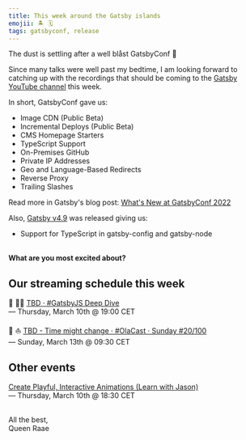 ```yaml
---
title: This week around the Gatsby islands
emojii: 🏝 🗓
tags: gatsbyconf, release
---
```


The dust is settling after a well blåst GatsbyConf 🎉

Since many talks were well past my bedtime, I am looking forward to catching up with the recordings that should be coming to the [Gatsby YouTube channel](https://www.youtube.com/c/Gatsbyjs) this week.

In short, GatsbyConf gave us:

- Image CDN (Public Beta)
- Incremental Deploys (Public Beta)
- CMS Homepage Starters
- TypeScript Support
- On-Premises GitHub
- Private IP Addresses
- Geo and Language-Based Redirects
- Reverse Proxy
- Trailing Slashes

Read more in Gatsby's blog post: [What's New at GatsbyConf 2022](https://www.gatsbyjs.com/blog/whats-new-at-gatsbyconf-2022)

Also, [Gatsby v4.9](https://www.gatsbyjs.com/docs/reference/release-notes/v4.9/) was released giving us:

- Support for TypeScript in gatsby-config and gatsby-node

&nbsp;  
**What are you most excited about?**

## Our streaming schedule this week

🔴 🏴‍☠️ [TBD · #GatsbyJS Deep Dive](https://youtu.be/kzUUoglO63k)  
— Thursday, March 10th @ 19:00 CET

🔴 ⛵ [TBD - Time might change · #OlaCast · Sunday #20/100](https://youtu.be/v00Uro6UQvY)  
— Sunday, March 13th @ 09:30 CET

## Other events

[Create Playful, Interactive Animations (Learn with Jason)](https://www.learnwithjason.dev/create-playful-interactive-animations)  
— Thursday, March 10th @ 18:30 CET

&nbsp;  
All the best,  
Queen Raae
